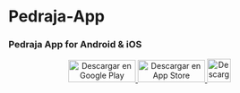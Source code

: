 # Pedraja-App
### Pedraja App for Android &amp; iOS
<p style="text-align: center;"><a href="https://play.google.com/store/apps/details?id=com.pedraja.app" target="_blank" rel="noreferrer noopener"> <img src="https://pedraja.es/img/cms/GetItOnGooglePlay_Badge_Web_color_Spanish.png" width="120" height="40" alt="Descargar en Google Play" /> </a> <a href="https://apps.apple.com/es/app/pedraja/id6453519053" target="_blank" rel="noreferrer noopener"> <img src="https://pedraja.es/img/cms/Download_on_the_App_Store_Badge_ES_RGB_blk_100217.svg" width="120" height="40" alt="Descargar en App Store" /> </a> <a target="_blank" rel="noreferrer noopener"> <img src="https://pedraja.es/img/cms/microsoft_es%20dark.svg" height="42" alt="Descargar en Microsoft Store" /> </a></p>
</div>

